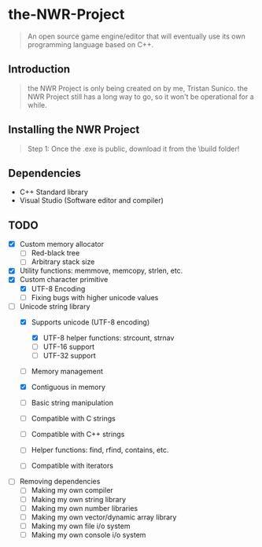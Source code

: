 # the-NWR-Project
> An open source game engine/editor that will eventually use its own programming language based on C++.

## Introduction
> the NWR Project is only being created on by me, Tristan Sunico.
> the NWR Project still has a long way to go, so it won't be operational for a while.

## Installing the NWR Project
> Step 1: Once the .exe is public, download it from the \build folder!

## Dependencies
* C++ Standard library
* Visual Studio (Software editor and compiler)

## TODO
- [X] Custom memory allocator
  - [ ] Red-black tree
  - [ ] Arbitrary stack size
- [X] Utility functions: memmove, memcopy, strlen, etc.
- [X] Custom character primitive
  - [X] UTF-8 Encoding
  - [ ] Fixing bugs with higher unicode values
- [ ] Unicode string library
  - [X] Supports unicode (UTF-8 encoding)
    - [X] UTF-8 helper functions: strcount, strnav
    - [ ] UTF-16 support
    - [ ] UTF-32 support
  - [ ] Memory management
  - [X] Contiguous in memory
  - [ ] Basic string manipulation
  - [ ] Compatible with C strings
  - [ ] Compatible with C++ strings
  - [ ] Helper functions: find, rfind, contains, etc.
  - [ ] Compatible with iterators


- [ ] Removing dependencies
  - [ ] Making my own compiler
  - [ ] Making my own string library
  - [ ] Making my own number libraries
  - [ ] Making my own vector/dynamic array library
  - [ ] Making my own file i/o system
  - [ ] Making my own console i/o system